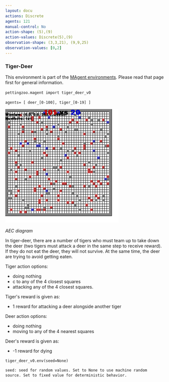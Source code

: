 ```yaml
---
layout: docu
actions: Discrete
agents: 121
manual-control: No
action-shape: (5),(9)
action-values: Discrete(5),(9)
observation-shape: (3,3,21), (9,9,25)
observation-values: [0,2]
---
```


### Tiger-Deer

This environment is part of the [MAgent environments](../magent). Please read that page first for general information.


`pettingzoo.magent import tiger_deer_v0`

`agents= [ deer_[0-100], tiger_[0-19] ]`

![](magent_tiger_deer.gif)

*AEC diagram*

In tiger-deer, there are a number of tigers who must team up to take down the deer (two tigers must attack a deer in the same step to receive reward). If they do not eat the deer, they will not survive. At the same time, the deer are trying to avoid getting eaten.  

Tiger action options:

* doing nothing
* c to any of the 4 closest squares
* attacking any of the 4 closest squares.

Tiger's reward is given as:

* 1 reward for attacking a deer alongside another tiger

Deer action options:

* doing nothing
* moving to any of the 4 nearest squares

Deer's reward is given as:

* -1 reward for dying


```
tiger_deer_v0.env(seed=None)
```

```
seed: seed for random values. Set to None to use machine random source. Set to fixed value for deterministic behavior.
```
